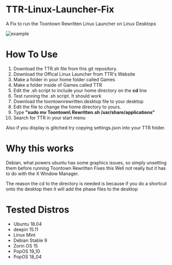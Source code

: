 # TTR-Linux-Launcher-Fix
A Fix to run the Toontown Rewritten Linux Launcher on Linux Desktops

![example](https://i.ibb.co/br6N2g5/image.png)

# How To Use

1) Download the TTR.sh file from this git repository.
2) Download the Offical Linux Launcher from TTR's Website
3) Make a folder in your home folder called Games
4) Make a folder inside of Games called TTR
5) Edit the .sh script to include your home directory on the **cd** line
6) Test running the .sh script. It should work
7) Download the toontownrewritten.desktop file to your desktop
8) Edit the file to change the home directory to yours.
9) Type **"sudo mv Toontown\ Rewritten.sh /usr/share/applications"**
10) Search for TTR in your start menu

Also if you display is glitched try copying settings.json into your TTR folder.

# Why this works

Debian, what powers ubuntu has some graphics issues, so simply unsetting them before running Toontown Rewritten Fixes this
Well not really but it has to do with the X Window Manager.

The reason the cd to the directory is needed is because if you do a shortcut onto the desktop then it will add the phase files to the desktop

# Tested Distros

- Ubuntu 18.04
- deepin 15.11
- Linux Mint
- Debian Stable 9
- Zorin OS 15
- PopOS 19_10
- PopOS 18_04
